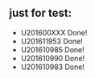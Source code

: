 ## just for test:

- U201600XXX Done!
- U201611953 Done!
- U201610985 Done!
- U201610990 Done!
- U201610983 Done!
